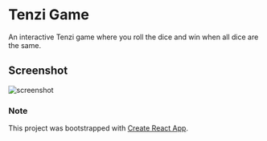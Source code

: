 # Tenzi Game

An interactive Tenzi game where you roll the dice and win when all dice are the same. 

## Screenshot

![screenshot](https://drive.google.com/uc?export=view&id=1_rXATGt6HNGG-RkXy7TxV8ZCvfFf-mH1)

### Note

This project was bootstrapped with [Create React App](https://github.com/facebook/create-react-app).